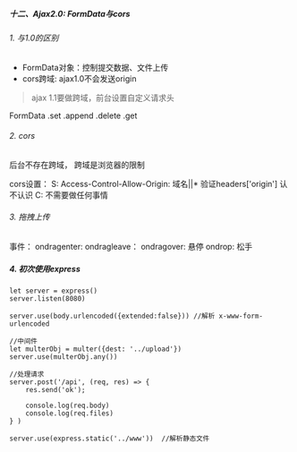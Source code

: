 #####  十二、Ajax2.0: FormData与cors

###### 1. 与1.0的区别
- FormData对象：控制提交数据、文件上传
- cors跨域: ajax1.0不会发送origin

> ajax 1.1要做跨域，前台设置自定义请求头

FormData
.set
.append
.delete
.get

###### 2. cors

后台不存在跨域， 跨域是浏览器的限制

cors设置：
S: Access-Control-Allow-Origin: 域名||*
    验证headers['origin'] 认不认识
C: 不需要做任何事情

###### 3. 拖拽上传
事件：
    ondragenter:
    ondragleave：
    ondragover:  悬停
    ondrop:   松手

##### 4. 初次使用express

```
let server = express()
server.listen(8080)

server.use(body.urlencoded({extended:false})) //解析 x-www-form-urlencoded

//中间件
let multerObj = multer({dest: '../upload'})
server.use(multerObj.any())

//处理请求
server.post('/api', (req, res) => {
    res.send('ok');

    console.log(req.body)
    console.log(req.files)
} )

server.use(express.static('../www'))  //解析静态文件

```
